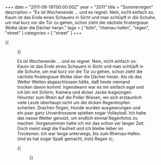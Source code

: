 +++
date = "2011-06-19T00:00:00Z"
year = "2011"
title = "Sommerregen"
description = "Es ist Wochenende ... und es regnet. Nein, nicht einfach so. Kaum ist das Ende eines Schauers in Sicht und man schlüpft in die Schuhe, um mal kurz vor die Tür zu gehen, schon zieht die nächste finstergraue Wolke über die Dächer heran."
tags = [ "köln", "rheinau-hafen", "regen", "street" ]
categories = [ "street" ]
+++

{{<figure src="/images/2011/20110619-155745-011.jpg" title="Rheinischer Regen">}}

Es ist Wochenende ... und es regnet. Nein, nicht einfach so. Kaum ist das Ende eines Schauers in Sicht und man schlüpft in die Schuhe, um mal kurz vor die Tür zu gehen, schon zieht die nächste finstergraue Wolke über die Dächer heran. Als ob das Wetter Wetten abgeschlossen hätte, daß heute niemand trocken davon kommt. Irgendwann war es mir einfach egal und ich bin mit Schirm, Kamera und dicker Jacke losgezogen. Hinunter zum Rhein auf die Poller Wiesen, wo sich erstaunlich viele Leute überhaupt nicht um die dicken Regentropfen scherten. Drachen flogen, Hunde wurden ausgewrungen und ein paar ganz Unverdrossene spielten sogar Volleyball. Ich habe das nasse Wetter genutzt, um endlich einmal Regenfotos zu machen. Vorgenommen hatte ich mir das schon vor langer Zeit. Doch meist siegt die Faulheit und ich bleibe lieber im Trockenen. Ich war lange unterwegs, bis zum Rheinau-Hafen. Und es hat sogar Spaß gemacht, trotz Regen (c;

{{<figure src="/images/2011/20110619-165027-053.jpg" title="Regenpause">}}
